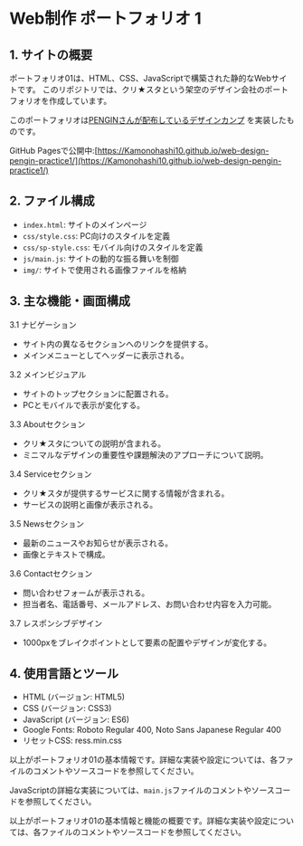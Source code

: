 # Web制作 ポートフォリオ 1

## 1. サイトの概要

ポートフォリオ01は、HTML、CSS、JavaScriptで構築された静的なWebサイトです。
このリポジトリでは、クリ★スタという架空のデザイン会社のポートフォリオを作成しています。
   
このポートフォリオは[PENGINさんが配布しているデザインカンプ](https://pengi-n.co.jp/blog/coding-practice1/) を実装したものです。

GitHub Pagesで公開中:[https://Kamonohashi10.github.io/web-design-pengin-practice1/](https://Kamonohashi10.github.io/web-design-pengin-practice1/)

## 2. ファイル構成
   - `index.html`: サイトのメインページ
   - `css/style.css`: PC向けのスタイルを定義
   - `css/sp-style.css`: モバイル向けのスタイルを定義
   - `js/main.js`: サイトの動的な振る舞いを制御
   - `img/`: サイトで使用される画像ファイルを格納

## 3. 主な機能・画面構成
   3.1 ナビゲーション
   - サイト内の異なるセクションへのリンクを提供する。
   - メインメニューとしてヘッダーに表示される。

   3.2 メインビジュアル
   - サイトのトップセクションに配置される。
   - PCとモバイルで表示が変化する。

   3.3 Aboutセクション
   - クリ★スタについての説明が含まれる。
   - ミニマルなデザインの重要性や課題解決のアプローチについて説明。

   3.4 Serviceセクション
   - クリ★スタが提供するサービスに関する情報が含まれる。
   - サービスの説明と画像が表示される。

   3.5 Newsセクション
   - 最新のニュースやお知らせが表示される。
   - 画像とテキストで構成。

   3.6 Contactセクション
   - 問い合わせフォームが表示される。
   - 担当者名、電話番号、メールアドレス、お問い合わせ内容を入力可能。

   3.7 レスポンシブデザイン
   - 1000pxをブレイクポイントとして要素の配置やデザインが変化する。

## 4. 使用言語とツール
   - HTML (バージョン: HTML5)
   - CSS (バージョン: CSS3)
   - JavaScript (バージョン: ES6)
   - Google Fonts: Roboto Regular 400, Noto Sans Japanese Regular 400
   - リセットCSS: ress.min.css

以上がポートフォリオ01の基本情報です。詳細な実装や設定については、各ファイルのコメントやソースコードを参照してください。

   JavaScriptの詳細な実装については、`main.js`ファイルのコメントやソースコードを参照してください。

以上がポートフォリオ01の基本情報と機能の概要です。詳細な実装や設定については、各ファイルのコメントやソースコードを参照してください。
